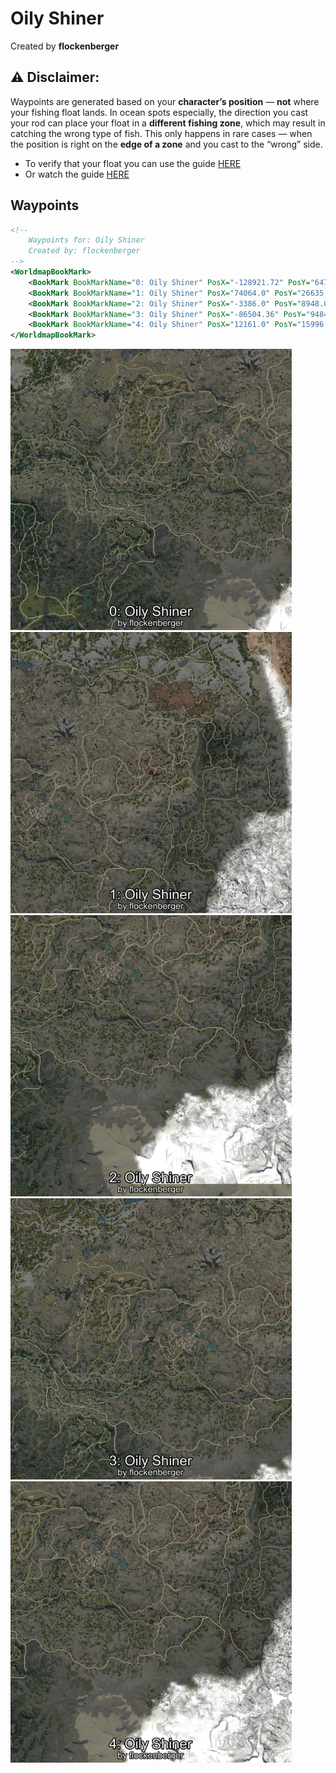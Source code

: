 # Oily Shiner
Created by **flockenberger**

## ⚠️ Disclaimer:
Waypoints are generated based on your __**character’s position**__ — __not__ where your fishing float lands.
In ocean spots especially, the direction you cast your rod can place your float in a **different fishing zone**, which may result in catching the wrong type of fish.
This only happens in rare cases — when the position is right on the **edge of a zone** and you cast to the “wrong” side.

- To verify that your float you can use the guide [HERE](https://flockenberger.github.io/bdo-fish-position/)
- Or watch the guide [HERE](https://youtu.be/t-VXcRoNojk)

## Waypoints
```xml
<!--
    Waypoints for: Oily Shiner
    Created by: flockenberger
-->
<WorldmapBookMark>
    <BookMark BookMarkName="0: Oily Shiner" PosX="-128921.72" PosY="6476.598" PosZ="-456512.75" />
    <BookMark BookMarkName="1: Oily Shiner" PosX="74064.0" PosY="26635.0" PosZ="-363363.0" />
    <BookMark BookMarkName="2: Oily Shiner" PosX="-3386.0" PosY="8948.0" PosZ="-499587.0" />
    <BookMark BookMarkName="3: Oily Shiner" PosX="-86504.36" PosY="9484.349" PosZ="-403030.3" />
    <BookMark BookMarkName="4: Oily Shiner" PosX="12161.0" PosY="15996.0" PosZ="-474528.0" />
</WorldmapBookMark>
```

<img src="./Oily Shiner_0_Preview.webp" width="450"/> <img src="./Oily Shiner_1_Preview.webp" width="450"/> <img src="./Oily Shiner_2_Preview.webp" width="450"/> <img src="./Oily Shiner_3_Preview.webp" width="450"/> <img src="./Oily Shiner_4_Preview.webp" width="450"/> 